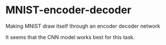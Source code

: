 # MNIST-encoder-decoder
Making MNIST draw itself through an encoder decoder network

It seems that the CNN model works best for this task.
